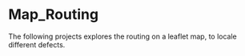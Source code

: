 # Map_Routing
The following projects explores the routing on a leaflet map, to locale different defects.
